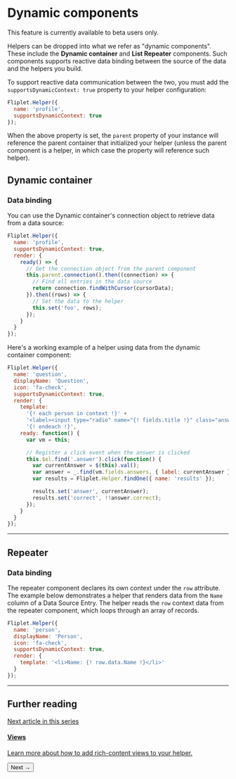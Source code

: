 # Dynamic components

<p class="warning">This feature is currently available to beta users only.</p>

Helpers can be dropped into what we refer as "dynamic components". These include the **Dynamic container** and **List Repeater** components. Such components supports reactive data binding between the source of the data and the helpers you build.

To support reactive data communication between the two, you must add the `supportsDynamicContext: true` property to your helper configuration:

```js
Fliplet.Helper({
  name: 'profile',
  supportsDynamicContext: true
});
```

When the above property is set, the `parent` property of your instance will reference the parent container that initialized your helper (unless the parent component is a helper, in which case the property will reference such helper).

## Dynamic container

### Data binding

You can use the Dynamic container's connection object to retrieve data from a data source:

```js
Fliplet.Helper({
  name: 'profile',
  supportsDynamicContext: true,
  render: {
    ready() => {
      // Get the connection object from the parent component
      this.parent.connection().then((connection) => {
        // Find all entries in the data source
        return connection.findWithCursor(cursorData);
      }).then((rows) => {
        // Set the data to the helper
        this.set('foo', rows);
      });
    }
  }
});
```

Here's a working example of a helper using data from the dynamic container component:

```js
Fliplet.Helper({
  name: 'question',
  displayName: 'Question',
  icon: 'fa-check',
  supportsDynamicContext: true,
  render: {
    template:
      '{! each person in context !}' +
      '<label><input type="radio" name="{! fields.title !}" class="answer" value="{! person.data.email !}" /> {! person.data.Name !}</label><br />' +
      '{! endeach !}',
    ready: function() {
      var vm = this;

      // Register a click event when the answer is clicked
      this.$el.find('.answer').click(function() {
        var currentAnswer = $(this).val();
        var answer = _.find(vm.fields.answers, { label: currentAnswer });
        var results = Fliplet.Helper.findOne({ name: 'results' });

        results.set('answer', currentAnswer);
        results.set('correct', !!answer.correct);
      });
    }
  }
});
```

---

## Repeater

### Data binding

The repeater component declares its own context under the `row` attribute. The example below demonstrates a helper that renders data from the `Name` column of a Data Source Entry. The helper reads the `row` context data from the repeater component, which loops through an array of records.

```js
Fliplet.Helper({
  name: 'person',
  displayName: 'Person',
  icon: 'fa-check',
  supportsDynamicContext: true,
  render: {
    template: '<li>Name: {! row.data.Name !}</li>'
  }
});
```

---

## Further reading

<section class="blocks alt">
  <a class="bl two" href="views.html">
    <div>
      <span class="pin">Next article in this series</span>
      <h4>Views</h4>
      <p>Learn more about how to add rich-content views to your helper.</p>
      <button>Next &rarr;</button>
    </div>
  </a>
</section>

